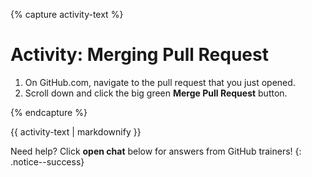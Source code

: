 {% capture activity-text %}
# Activity: Merging Pull Request

1. On GitHub.com, navigate to the pull request that you just opened.
2. Scroll down and click the big green **Merge Pull Request** button.

{% endcapture %}

<div class="notice--warning">
{{ activity-text | markdownify }}
</div>

Need help? Click **open chat** below for answers from GitHub trainers!
{: .notice--success}
